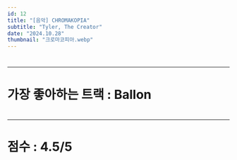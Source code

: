 ```yaml
---
id: 12
title: "[음악] CHROMAKOPIA"
subtitle: "Tyler, The Creator"
date: "2024.10.28"
thumbnail: "크로마코피아.webp"
---
```

#
---
#
# 가장 좋아하는 트랙 : Ballon
#
---
#
# 점수 : 4.5/5
#
